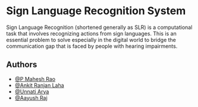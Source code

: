 
# Sign Language Recognition System

Sign Language Recognition (shortened generally as SLR) is a 
computational task that involves recognizing actions from sign 
languages. This is an essential problem to solve especially in 
the digital world to bridge the communication gap that is faced 
by people with hearing impairments.




## Authors

- [@P Mahesh Rao](https://www.github.com/PMaheshRao)
- [@Ankit Ranjan Laha](https://www.github.com)
- [@Unnati Arya](https://www.github.com)
- [@Aayush Raj](https://www.github.com)

